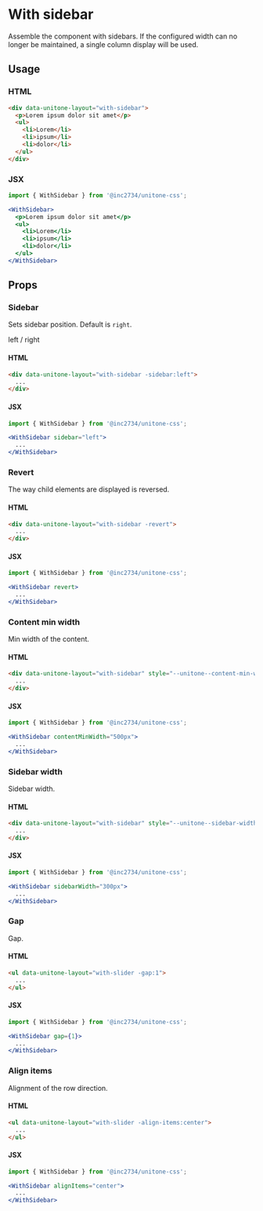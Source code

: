 # With sidebar

Assemble the component with sidebars. If the configured width can no longer be maintained, a single column display will be used.

## Usage

### HTML

```html
<div data-unitone-layout="with-sidebar">
  <p>Lorem ipsum dolor sit amet</p>
  <ul>
    <li>Lorem</li>
    <li>ipsum</li>
    <li>dolor</li>
  </ul>
</div>
```

### JSX

```jsx
import { WithSidebar } from '@inc2734/unitone-css';

<WithSidebar>
  <p>Lorem ipsum dolor sit amet</p>
  <ul>
    <li>Lorem</li>
    <li>ipsum</li>
    <li>dolor</li>
  </ul>
</WithSidebar>
```

## Props

### Sidebar

Sets sidebar position. Default is `right`.

left / right

#### HTML

```html
<div data-unitone-layout="with-sidebar -sidebar:left">
  ...
</div>
```

#### JSX

```jsx
import { WithSidebar } from '@inc2734/unitone-css';

<WithSidebar sidebar="left">
  ...
</WithSidebar>
```

### Revert

The way child elements are displayed is reversed.

#### HTML

```html
<div data-unitone-layout="with-sidebar -revert">
  ...
</div>
```

#### JSX

```jsx
import { WithSidebar } from '@inc2734/unitone-css';

<WithSidebar revert>
  ...
</WithSidebar>
```

### Content min width

Min width of the content.

#### HTML

```html
<div data-unitone-layout="with-sidebar" style="--unitone--content-min-width: 500px">
  ...
</div>
```

#### JSX

```jsx
import { WithSidebar } from '@inc2734/unitone-css';

<WithSidebar contentMinWidth="500px">
  ...
</WithSidebar>
```

### Sidebar width

Sidebar width.

#### HTML

```html
<div data-unitone-layout="with-sidebar" style="--unitone--sidebar-width: 300px">
  ...
</div>
```

#### JSX

```jsx
import { WithSidebar } from '@inc2734/unitone-css';

<WithSidebar sidebarWidth="300px">
  ...
</WithSidebar>
```

### Gap

Gap.

#### HTML

```html
<ul data-unitone-layout="with-slider -gap:1">
  ...
</ul>
```

#### JSX

```jsx
import { WithSidebar } from '@inc2734/unitone-css';

<WithSidebar gap={1}>
  ...
</WithSidebar>
```

### Align items

Alignment of the row direction.

#### HTML

```html
<ul data-unitone-layout="with-slider -align-items:center">
  ...
</ul>
```

#### JSX

```jsx
import { WithSidebar } from '@inc2734/unitone-css';

<WithSidebar alignItems="center">
  ...
</WithSidebar>
```
